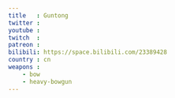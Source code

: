 ```yaml
---
title   : Guntong
twitter :
youtube :
twitch  :
patreon :
bilibili: https://space.bilibili.com/23389428
country : cn
weapons :
    - bow
    - heavy-bowgun
---
```

